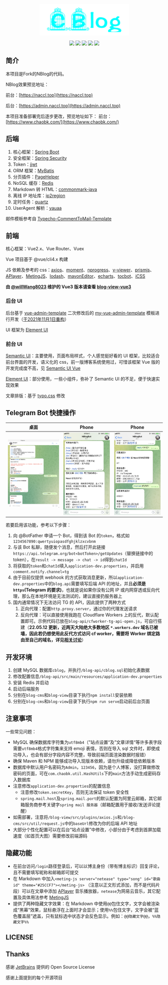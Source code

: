 <p align="center">
	<a href="https://chaobk.com/" target="_blank">
		<img src="./pic/CBlog.png" alt="CBlog logo" style="height: 100px">
	</a>
</p>
<p align="center">
	<img src="https://img.shields.io/badge/JDK-1.8+-orange">
	<img src="https://img.shields.io/badge/SpringBoot-2.7.6-brightgreen">
	<img src="https://img.shields.io/badge/MyBatis-3.5.5-red">
	<img src="https://img.shields.io/badge/Vue-2.6.11-brightgreen">
	<img src="https://img.shields.io/badge/license-MIT-blue">
</p>





## 简介

本项目是Fork的NBlog的代码。

NBlog效果预览地址：

前台：[https://naccl.top](https://naccl.top)

后台：[https://admin.naccl.top](https://admin.naccl.top)

本项目准备部署完后逐步更改，预览地址如下：
前台：[https://www.chaobk.com/](https://www.chaobk.com/)


## 后端

1. 核心框架：[Spring Boot](https://github.com/spring-projects/spring-boot)
2. 安全框架：[Spring Security](https://github.com/spring-projects/spring-security)
3. Token：[jjwt](https://github.com/jwtk/jjwt)
4. ORM 框架：[MyBatis](https://github.com/mybatis/spring-boot-starter)
5. 分页插件：[PageHelper](https://github.com/pagehelper/Mybatis-PageHelper)
6. NoSQL 缓存：[Redis](https://github.com/redis/redis)
7. Markdown 转 HTML：[commonmark-java](https://github.com/commonmark/commonmark-java)
8. 离线 IP 地址库：[ip2region](https://github.com/lionsoul2014/ip2region)
9. 定时任务：[quartz](https://github.com/quartz-scheduler/quartz)
10. UserAgent 解析：[yauaa](https://github.com/nielsbasjes/yauaa)



邮件模板参考自 [Typecho-CommentToMail-Template](https://github.com/MisakaTAT/Typecho-CommentToMail-Template)



## 前端

核心框架：Vue2.x、Vue Router、Vuex

Vue 项目基于 @vue/cli4.x 构建

JS 依赖及参考的 css：[axios](https://github.com/axios/axios)、[moment](https://github.com/moment/moment)、[nprogress](https://github.com/rstacruz/nprogress)、[v-viewer](https://github.com/fengyuanchen/viewerjs)、[prismjs](https://github.com/PrismJS/prism)、[APlayer](https://github.com/DIYgod/APlayer)、[MetingJS](https://github.com/metowolf/MetingJS)、[lodash](https://github.com/lodash/lodash)、[mavonEditor](https://github.com/hinesboy/mavonEditor)、[echarts](https://github.com/apache/echarts)、[tocbot](https://github.com/tscanlin/tocbot)、[iCSS](https://github.com/chokcoco/iCSS)

**由 [@willWang8023](https://github.com/willWang8023) 维护的 Vue3 版本请查看 [blog-view-vue3](https://github.com/willWang8023/blog-view-vue3)**



### 后台 UI

后台基于 [vue-admin-template](https://github.com/PanJiaChen/vue-admin-template) 二次修改后的 [my-vue-admin-template](https://github.com/Naccl/my-vue-admin-template) 模板进行开发（[于2021年11月1日重构](https://github.com/Naccl/NBlog/commit/b33641fe34b2bed34e8237bacf67146cd64be4cf)）

UI 框架为 [Element UI](https://github.com/ElemeFE/element)



### 前台 UI

[Semantic UI](https://semantic-ui.com/)：主要使用，页面布局样式，个人感觉挺好看的 UI 框架，比较适合前台界面的开发，语义化的 css，前一版博客系统使用过，可惜该框架 Vue 版的开发完成度不高，见 [Semantic UI Vue](https://semantic-ui-vue.github.io/#/)

[Element UI](https://github.com/ElemeFE/element)：部分使用，一些小组件，弥补了 Semantic UI 的不足，便于快速实现效果

文章排版：基于 [typo.css](https://github.com/sofish/typo.css) 修改



## Telegram Bot 快捷操作

| 桌面                                                         | Phone                                                        | Phone                                                        |
| ------------------------------------------------------------ | ------------------------------------------------------------ | ------------------------------------------------------------ |
| ![桌面客户端效果图](./pic/TelegramBot.png "桌面客户端效果图") | ![手机客户端效果图1](./pic/TgBotPhone1.png "手机客户端效果图1") | ![手机客户端效果图2](./pic/TgBotPhone2.png "手机客户端效果图2") |

若要启用该功能，参考以下步骤：

1. 向 @BotFather 申请一个 Bot，得到该 Bot 的`token`，格式如`1234567890:qwertyuiopasdfghjklzxcvbnm`
2. 与该 Bot 私聊，随便发个消息，然后打开此链接`https://api.telegram.org/bot<botToken>/getUpdates`（替换链接中的 token），在`result -> message -> chat -> id`得到`chatId`
3. 将获取的`token`和`chatId`填入`application-dev.properties`，并启用`comment.notify.channel=tg`
4. 由于目前仅提供 webhook 的方式获取消息更新，所以`application-dev.properties`中的`blog.api`需要填写后端 API 的地址，并且**必须是`https`(Telegram 的要求)**，也就是说如果你没有公网 IP 或内网穿透或反向代理，那么在本地环境是无法测试的，建议直接扔服务器上
5. 国内通常情况下无法访问 TG 的 API，因此提供了两种方式
   1. 正向代理：配置`http.proxy.server`，通过你的代理发送请求
   2. 反向代理：可以直接使用我跑在 Cloudflare Workers 上的反代，默认配置即可。示例代码已放在`blog-api/cfworker-tg-api-open.js`，可自行搭建（**22.05.12 更新，近两天大陆绝大多数地区 `*.workers.dev` 域名已被墙，因此若仍想使用此反代方式访问 cf worker，需要将 Worker 绑定路由至自己的域名，详见[相关讨论](https://github.com/XIU2/CloudflareSpeedTest/issues/205)**）



## 开发环境

1. 创建 MySQL 数据库`cblog`，并执行`/blog-api/cblog.sql`初始化表数据
2. 修改配置信息`/blog-api/src/main/resources/application-dev.properties`
3. 安装 Redis 并启动
4. 启动后端服务
5. 分别在`blog-cms`和`blog-view`目录下执行`npm install`安装依赖
6. 分别在`blog-cms`和`blog-view`目录下执行`npm run serve`启动前后台页面



## 注意事项

一些常见问题：

- MySQL 确保数据库字符集为`utf8mb4`（”站点设置“及”文章详情“等许多表字段需要`utf8mb4`格式字符集来支持 emoji 表情，否则在导入 sql 文件时，即使成功导入，也会有部分字段内容不完整，导致前端页面渲染数据时报错）
- 确保 Maven 和 NPM 能够成功导入现版本依赖，请勿升级或降低依赖版本
- 数据库中默认用户名密码为`Admin`，`123456`，因为是个人博客，没打算做修改密码的页面，可在`com.chaobk.util.HashUtils`下的`main`方法手动生成密码存入数据库
- 注意修改`application-dev.properties`的配置信息
  - 注意修改`token.secretKey`，否则无法保证 token 安全性
  - `spring.mail.host`及`spring.mail.port`的默认配置为阿里云邮箱，其它邮箱服务商参考关键字`spring mail 服务器`（邮箱配置用于接收/发送评论提醒）
- 如需部署，注意将`/blog-view/src/plugins/axios.js`和`/blog-cms/src/util/request.js`中的`baseUrl`修改为你的后端 API 地址
- 大部分个性化配置可以在后台“站点设置”中修改，小部分由于考虑到首屏加载速度（如首页大图）需要修改前端源码



## 隐藏功能

- 在前台访问`/login`路径登录后，可以以博主身份（带有博主标识）回复评论，且不需要填写昵称和邮箱即可提交
- 在 Markdown 中加入`<meting-js server="netease" type="song" id="歌曲id" theme="#25CCF7"></meting-js>` （注意以正文形式添加，而不是代码片段）可以在文章中添加 [APlayer](https://github.com/DIYgod/APlayer) 音乐播放器，`netease`为网易云音乐，其它配置及具体用法参考 [MetingJS](https://github.com/metowolf/MetingJS)
- 提供了两种隐藏文字效果：在 Markdown 中使用`@@`包住文字，文字会被渲染成“黑幕”效果，鼠标悬浮在上面时才会显示；使用`%%`包住文字，文字会被“蓝色覆盖层”遮盖，只有鼠标选中状态才会反色显示。例如：`@@隐藏文字@@`，`%%隐藏文字%%`



## LICENSE


## Thanks

感谢 [JetBrains](https://www.jetbrains.com/?from=NBlog) 提供的 Open Source License

感谢上面提到的每个开源项目
